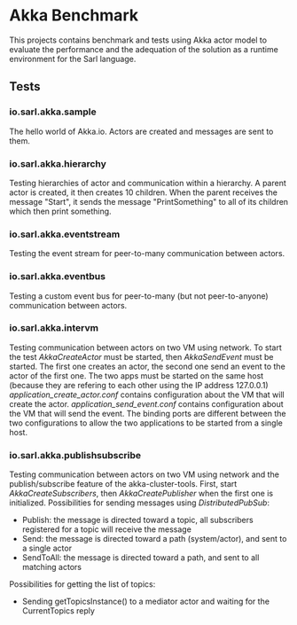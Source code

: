 # Akka Benchmark

This projects contains benchmark and tests using Akka actor model to evaluate the performance and the adequation of the
solution as a runtime environment for the Sarl language.

## Tests

### io.sarl.akka.sample

The hello world of Akka.io. Actors are created and messages are sent to them.

### io.sarl.akka.hierarchy

Testing hierarchies of actor and communication within a hierarchy. A parent actor is created,
it then creates 10 children. When the parent receives the message "Start", it sends the message
"PrintSomething" to all of its children which then print something.

### io.sarl.akka.eventstream

Testing the event stream for peer-to-many communication between actors.

### io.sarl.akka.eventbus

Testing a custom event bus for peer-to-many (but not peer-to-anyone) communication between actors.

### io.sarl.akka.intervm

Testing communication between actors on two VM using network. To start the test _AkkaCreateActor_ must be
started, then _AkkaSendEvent_ must be started. The first one creates an actor, the second one send an event
to the actor of the first one. The two apps must be started on the same host (because they are refering to
each other using the IP address 127.0.0.1)
_application_create_actor.conf_ contains configuration about the VM that will create the actor.
_application_send_event.conf_ contains configuration about the VM that will send the event.
The binding ports are different between the two configurations to allow the two applications to be started
from a single host.

### io.sarl.akka.publishsubscribe

Testing communication between actors on two VM using network and the publish/subscribe feature of the akka-cluster-tools.
First, start _AkkaCreateSubscribers_, then _AkkaCreatePublisher_ when the first one is initialized.
Possibilities for sending messages using _DistributedPubSub_:
- Publish: the message is directed toward a topic, all subscribers registered for a topic will receive the message
- Send: the message is directed toward a path (system/actor), and sent to a single actor
- SendToAll: the message is directed toward a path, and sent to all matching actors

Possibilities for getting the list of topics:
- Sending getTopicsInstance() to a mediator actor and waiting for the CurrentTopics reply